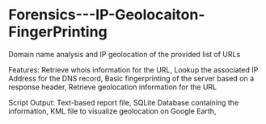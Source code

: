 # Forensics---IP-Geolocaiton-FingerPrinting
Domain name analysis and IP geolocation of the provided list of URLs

Features:
Retrieve whois information for the URL,
Lookup the associated IP Address for the DNS record,
Basic fingerprinting of the server based on a response header,
Retrieve geolocation information for the URL

Script Output:
Text-based report file,
SQLite Database containing the information,
KML file to visualize geolocation on Google Earth,

